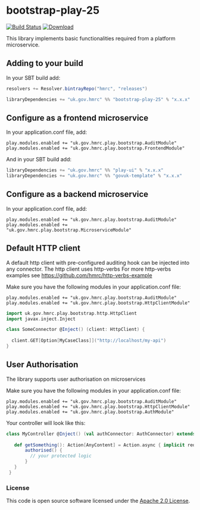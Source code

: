 
# bootstrap-play-25

[![Build Status](https://travis-ci.org/hmrc/bootstrap-play-25.svg?branch=master)](https://travis-ci.org/hmrc/bootstrap-play-25) [ ![Download](https://api.bintray.com/packages/hmrc/releases/bootstrap-play-25/images/download.svg) ](https://bintray.com/hmrc/releases/bootstrap-play-25/_latestVersion)

This library implements basic functionalities required from a platform microservice.


## Adding to your build

In your SBT build add:

```scala
resolvers += Resolver.bintrayRepo("hmrc", "releases")

libraryDependencies += "uk.gov.hmrc" %% "bootstrap-play-25" % "x.x.x"
```

## Configure as a frontend microservice

In your application.conf file, add:

```
play.modules.enabled += "uk.gov.hmrc.play.bootstrap.AuditModule"
play.modules.enabled += "uk.gov.hmrc.play.bootstrap.FrontendModule"
```

And in your SBT build add:

```scala
libraryDependencies += "uk.gov.hmrc" %% "play-ui" % "x.x.x"
libraryDependencies += "uk.gov.hmrc" %% "govuk-template" % "x.x.x"
```

## Configure as a backend microservice

In your application.conf file, add:

```
play.modules.enabled += "uk.gov.hmrc.play.bootstrap.AuditModule"
play.modules.enabled += "uk.gov.hmrc.play.bootstrap.MicroserviceModule"
```

## Default HTTP client

A default http client with pre-configured auditing hook can be injected into any connector. The http client uses http-verbs
For more http-verbs examples see https://github.com/hmrc/http-verbs-example 


Make sure you have the following modules in your application.conf file:

```
play.modules.enabled += "uk.gov.hmrc.play.bootstrap.AuditModule"
play.modules.enabled += "uk.gov.hmrc.play.bootstrap.HttpClientModule"
```


```scala
import uk.gov.hmrc.play.bootstrap.http.HttpClient
import javax.inject.Inject

class SomeConnector @Inject() (client: HttpClient) {
  
  client.GET[Option[MyCaseClass]]("http://localhost/my-api")
}
```

## User Authorisation

The library supports user authorisation on microservices

Make sure you have the following modules in your application.conf file:

```
play.modules.enabled += "uk.gov.hmrc.play.bootstrap.AuditModule"
play.modules.enabled += "uk.gov.hmrc.play.bootstrap.HttpClientModule"
play.modules.enabled += "uk.gov.hmrc.play.bootstrap.AuthModule"
```

Your controller will look like this:
```scala
class MyController @Inject() (val authConnector: AuthConnector) extends BaseController with AuthorisedFunctions {
   
   def getSomething(): Action[AnyContent] = Action.async { implicit request ⇒
       authorised() {
         // your protected logic
       } 
   }
 }
```

### License

This code is open source software licensed under the [Apache 2.0 License]("http://www.apache.org/licenses/LICENSE-2.0.html").
    
    
